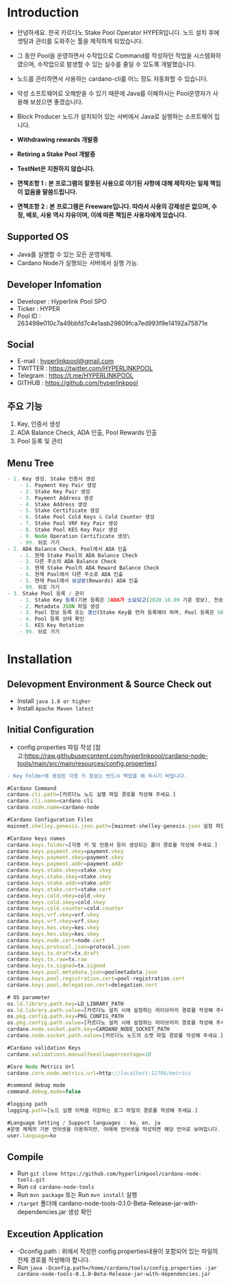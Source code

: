 # Introduction
- 안녕하세요. 한국 카르다노 Stake Pool Operator HYPER입니다. 노드 설치 후에 셋팅과 관리를 도와주는 툴을 제작하게 되었습니다.
- 그 동안 Pool을 운영하면서 수작업으로 Command를 작성하던 작업을 시스템화하였으며, 수작업으로 발생할 수 있는 실수를 줄일 수 있도록 개발했습니다.
- 노드를 관리하면서 사용하는 cardano-cli를 어느 정도 자동화할 수 있습니다.
- 악성 소프트웨어로 오해받을 수 있기 때문에 Java를 이해하시는 Pool운영자가 사용해 보셨으면 좋겠습니다.
- Block Producer 노드가 설치되어 있는 서버에서 Java로 실행하는 소프트웨어 입니다.

- **Withdrawing rewards 개발중**
- **Retiring a Stake Pool 개발중**

- **TestNet은 지원하지 않습니다.**
- **면책조항 1 : 본 프로그램의 잘못된 사용으로 야기된 사항에 대해 제작자는 일체 책임이 없음을 말씀드립니다.**
- **면책조항 2 : 본 프로그램은 Freeware입니다. 따라서 사용의 강제성은 없으며, 수정, 배포, 사용 역시 자유이며, 이에 따른 책임은 사용자에게 있습니다.**

## Supported OS
- Java를 실행할 수 있는 모든 운영체제.
- Cardano Node가 실행되는 서버에서 실행 가능.

## Developer Infomation
- Developer : Hyperlink Pool SPO
- Ticker : HYPER
- Pool ID : 263498e010c7a49bbfd7c4e1aab29809fca7ed993f9e14192a75871e

## Social
- E-mail : hyperlinkpool@gmail.com
- TWITTER : https://twitter.com/HYPERLINKPOOL
- Telegram : https://t.me/HYPERLINKPOOL
- GITHUB : https://github.com/hyperlinkpool

## 주요 기능
1. Key, 인증서 생성
2. ADA Balance Check, ADA 인출, Pool Rewards 인출
3. Pool 등록 및 관리

## Menu Tree
```jsx
- 1. Key 생성, Stake 인증서 생성
    - 1. Payment Key Pair 생성
    - 2. Stake Key Pair 생성
    - 3. Payment Address 생성
    - 4. Stake Address 생성
    - 5. Stake Certificate 생성
    - 6. Stake Pool Cold Keys & Cold Counter 생성
    - 7. Stake Pool VRF Key Pair 생성
    - 8. Stake Pool KES Key Pair 생성
    - 9. Node Operation Certificate 생성\
    - 99. 뒤로 가기
- 2. ADA Balance Check, Pool에서 ADA 인출
    - 1. 현재 Stake Pool의 ADA Balance Check
    - 2. 다른 주소의 ADA Balance Check
    - 3. 현재 Stake Pool의 ADA Reward Balance Check
    - 4. 현재 Pool에서 다른 주소로 ADA 인출
    - 5. 현재 Pool에서 보상분(Rewards) ADA 인출
    - 99. 뒤로 가기
- 3. Stake Pool 등록 / 관리
    - 1. Stake Key 등록(기본 등록은 2ADA가 소요되고(2020.10.09 기준 정보), 전송 수수료가 추가 소요됩니다.)
    - 2. Metadata JSON 파일 생성
    - 3. Pool 정보 등록 또는 갱신(Stake Key를 먼저 등록해야 하며, Pool 등록은 500ADA가 소요되고(2020.10.09 기준 정보), 이 후 갱신부터는 전송 수수료만 추가 소요됩니다.)
    - 4. Pool 등록 상태 확인
    - 5. KES Key Rotation
    - 99. 뒤로 가기
```

# Installation

## Delevopment Environment & Source Check out
- Install `java 1.8 or higher`
- Install `Apache Maven latest`

## Initial Configuration
- config.properties 파일 작성 [참고:https://raw.githubusercontent.com/hyperlinkpool/cardano-node-tools/main/src/main/resources/config.properties]
```diff
- Key Folder에 생성된 각종 키 정보는 반드시 백업을 해 두시기 바랍니다.
```

```jsx
#Cardano Command
cardano.cli.path=[카르다노 노드 실행 파일 경로를 작성해 주세요.]
cardano.cli.name=cardano-cli
cardano.node.name=cardano-node

#Cardano Configuration Files
mainnet.shelley.genesis.json.path=[mainnet-shelley-genesis.json 설정 파일의 경로를 작성해 주세요.]

#Cardano keys names
cardano.keys.folder=[각종 키 및 인증서 등이 생성되는 폴더 경로를 작성해 주세요.]
cardano.keys.payment.vkey=payment.vkey
cardano.keys.payment.skey=payment.skey
cardano.keys.payment.addr=payment.addr
cardano.keys.stake.vkey=stake.vkey
cardano.keys.stake.skey=stake.skey
cardano.keys.stake.addr=stake.addr
cardano.keys.stake.cert=stake.cert
cardano.keys.cold.vkey=cold.vkey
cardano.keys.cold.skey=cold.skey
cardano.keys.cold.counter=cold.counter
cardano.keys.vrf.vkey=vrf.vkey
cardano.keys.vrf.skey=vrf.skey
cardano.keys.kes.vkey=kes.vkey
cardano.keys.kes.skey=kes.skey
cardano.keys.node.cert=node.cert
cardano.keys.protocol.json=protocol.json
cardano.keys.tx.draft=tx.draft
cardano.keys.tx.raw=tx.raw
cardano.keys.tx.signed=tx.signed
cardano.keys.pool.metadata.json=poolmetadata.json
cardano.keys.pool.registration.cert=pool-registration.cert
cardano.keys.pool.delegation.cert=delegation.cert

# OS parameter
os.ld.library.path.key=LD_LIBRARY_PATH
os.ld.library.path.value=[카르다노 설치 시에 설정하는 라이브러리 경로를 작성해 주세요.]
os.pkg.config.path.key=PKG_CONFIG_PATH
os.pkg.config.path.value=[카르다노 설치 시에 설정하는 라이브러리 경로를 작성해 주세요.]
cardano.node.socket.path.key=CARDANO_NODE_SOCKET_PATH
cardano.node.socket.path.value=[카르다노 노드의 소켓 파일 경로를 작성해 주세요.]

#Cardano validation Keys
cardano.validations.manualfeeallowpercentage=10

#Core Node Metrics Url
cardano.core.node.metrics.url=http://localhost:12798/metrics

#command debug mode
command.debug.mode=false

#logging path
logging.path=[노드 실행 이력을 저장하는 로그 파일의 경로를 작성해 주세요.]

#Language Setting / Support languages : ko, en, ja
#운영 체체의 기본 언어셋을 이용하지만, 아래에 언어셋을 작성하면 해당 언어로 보여집니다.
user.language=ko
```

## Compile
- Run `git clone https://github.com/hyperlinkpool/cardano-node-tools.git`
- Run `cd cardano-node-tools`
- Run `mvn package` 또는 Run `mvn install` 실행
- `/target` 폴더에 cardano-node-tools-0.1.0-Beta-Release-jar-with-dependencies.jar 생성 확인

## Exceution Application
- -Dconfig.path : 위에서 작성한 config.properties내용이 포함되어 있는 파일의 전체 경로를 작성해야 합니다.
- Run `java -Dconfig.path=/home/cardano/tools/config.properties -jar cardano-node-tools-0.1.0-Beta-Release-jar-with-dependencies.jar`
